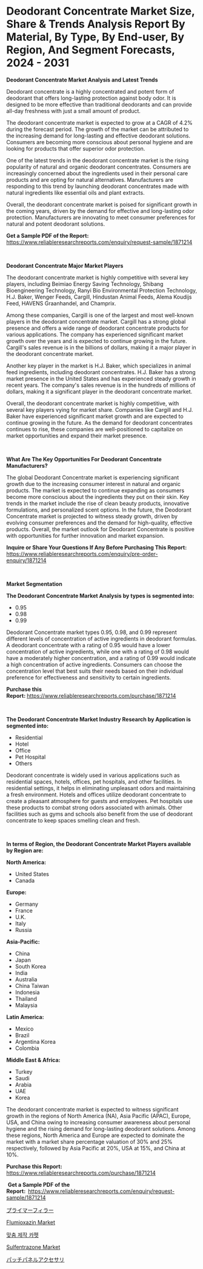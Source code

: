 <p><h1>Deodorant Concentrate Market Size, Share & Trends Analysis Report By Material, By Type, By End-user, By Region, And Segment Forecasts, 2024 - 2031</h1></p><p><strong>Deodorant Concentrate Market Analysis and Latest Trends</strong></p>
<p><p>Deodorant concentrate is a highly concentrated and potent form of deodorant that offers long-lasting protection against body odor. It is designed to be more effective than traditional deodorants and can provide all-day freshness with just a small amount of product.</p><p>The deodorant concentrate market is expected to grow at a CAGR of 4.2% during the forecast period. The growth of the market can be attributed to the increasing demand for long-lasting and effective deodorant solutions. Consumers are becoming more conscious about personal hygiene and are looking for products that offer superior odor protection.</p><p>One of the latest trends in the deodorant concentrate market is the rising popularity of natural and organic deodorant concentrates. Consumers are increasingly concerned about the ingredients used in their personal care products and are opting for natural alternatives. Manufacturers are responding to this trend by launching deodorant concentrates made with natural ingredients like essential oils and plant extracts.</p><p>Overall, the deodorant concentrate market is poised for significant growth in the coming years, driven by the demand for effective and long-lasting odor protection. Manufacturers are innovating to meet consumer preferences for natural and potent deodorant solutions.</p></p>
<p><strong>Get a Sample PDF of the Report:&nbsp;</strong> <a href="https://www.reliableresearchreports.com/enquiry/request-sample/1871214">https://www.reliableresearchreports.com/enquiry/request-sample/1871214</a></p>
<p>&nbsp;</p>
<p><strong>Deodorant Concentrate Major Market Players</strong></p>
<p><p>The deodorant concentrate market is highly competitive with several key players, including Beimiao Energy Saving Technology, Shibang Bioengineering Technology, Ranyi Bio Environmental Protection Technology, H.J. Baker, Wenger Feeds, Cargill, Hindustan Animal Feeds, Alema Koudijs Feed, HAVENS Graanhandel, and Champrix. </p><p>Among these companies, Cargill is one of the largest and most well-known players in the deodorant concentrate market. Cargill has a strong global presence and offers a wide range of deodorant concentrate products for various applications. The company has experienced significant market growth over the years and is expected to continue growing in the future. Cargill's sales revenue is in the billions of dollars, making it a major player in the deodorant concentrate market.</p><p>Another key player in the market is H.J. Baker, which specializes in animal feed ingredients, including deodorant concentrates. H.J. Baker has a strong market presence in the United States and has experienced steady growth in recent years. The company's sales revenue is in the hundreds of millions of dollars, making it a significant player in the deodorant concentrate market.</p><p>Overall, the deodorant concentrate market is highly competitive, with several key players vying for market share. Companies like Cargill and H.J. Baker have experienced significant market growth and are expected to continue growing in the future. As the demand for deodorant concentrates continues to rise, these companies are well-positioned to capitalize on market opportunities and expand their market presence.</p></p>
<p>&nbsp;</p>
<p><strong>What Are The Key Opportunities For Deodorant Concentrate Manufacturers?</strong></p>
<p><p>The global Deodorant Concentrate market is experiencing significant growth due to the increasing consumer interest in natural and organic products. The market is expected to continue expanding as consumers become more conscious about the ingredients they put on their skin. Key trends in the market include the rise of clean beauty products, innovative formulations, and personalized scent options. In the future, the Deodorant Concentrate market is projected to witness steady growth, driven by evolving consumer preferences and the demand for high-quality, effective products. Overall, the market outlook for Deodorant Concentrate is positive with opportunities for further innovation and market expansion.</p></p>
<p><strong>Inquire or Share Your Questions If Any Before Purchasing This Report:</strong> <a href="https://www.reliableresearchreports.com/enquiry/pre-order-enquiry/1871214">https://www.reliableresearchreports.com/enquiry/pre-order-enquiry/1871214</a></p>
<p>&nbsp;</p>
<p><strong>Market Segmentation</strong></p>
<p><strong>The Deodorant Concentrate Market Analysis by types is segmented into:</strong></p>
<p><ul><li>0.95</li><li>0.98</li><li>0.99</li></ul></p>
<p><p>Deodorant Concentrate market types 0.95, 0.98, and 0.99 represent different levels of concentration of active ingredients in deodorant formulas. A deodorant concentrate with a rating of 0.95 would have a lower concentration of active ingredients, while one with a rating of 0.98 would have a moderately higher concentration, and a rating of 0.99 would indicate a high concentration of active ingredients. Consumers can choose the concentration level that best suits their needs based on their individual preference for effectiveness and sensitivity to certain ingredients.</p></p>
<p><strong>Purchase this Report:&nbsp;</strong><a href="https://www.reliableresearchreports.com/purchase/1871214">https://www.reliableresearchreports.com/purchase/1871214</a></p>
<p>&nbsp;</p>
<p><strong>The Deodorant Concentrate Market Industry Research by Application is segmented into:</strong></p>
<p><ul><li>Residential</li><li>Hotel</li><li>Office</li><li>Pet Hospital</li><li>Others</li></ul></p>
<p><p>Deodorant concentrate is widely used in various applications such as residential spaces, hotels, offices, pet hospitals, and other facilities. In residential settings, it helps in eliminating unpleasant odors and maintaining a fresh environment. Hotels and offices utilize deodorant concentrate to create a pleasant atmosphere for guests and employees. Pet hospitals use these products to combat strong odors associated with animals. Other facilities such as gyms and schools also benefit from the use of deodorant concentrate to keep spaces smelling clean and fresh.</p></p>
<p>&nbsp;</p>
<p><strong>In terms of Region, the Deodorant Concentrate Market Players available by Region are:</strong></p>
<p>
    <p> <strong> North America: </strong>
        <ul>
            <li>United States</li>
            <li>Canada</li>
        </ul>
        </p> 
    <p> <strong> Europe: </strong>
        <ul>
            <li>Germany</li>
            <li>France</li>
            <li>U.K.</li>
            <li>Italy</li>
            <li>Russia</li>
        </ul>
        </p> 
    <p> <strong> Asia-Pacific: </strong>
        <ul>
            <li>China</li>
            <li>Japan</li>
            <li>South Korea</li>
            <li>India</li>
            <li>Australia</li>
            <li>China Taiwan</li>
            <li>Indonesia</li>
            <li>Thailand</li>
            <li>Malaysia</li>
        </ul>
        </p> 
    <p> <strong> Latin America: </strong>
        <ul>
            <li>Mexico</li>
            <li>Brazil</li>
            <li>Argentina Korea</li>
            <li>Colombia</li>
        </ul>
        </p> 
    <p> <strong> Middle East & Africa: </strong>
        <ul>
            <li>Turkey</li>
            <li>Saudi</li>
            <li>Arabia</li>
            <li>UAE</li>
            <li>Korea</li>
        </ul>
    </p>
    </p>
<p><p>The deodorant concentrate market is expected to witness significant growth in the regions of North America (NA), Asia Pacific (APAC), Europe, USA, and China owing to increasing consumer awareness about personal hygiene and the rising demand for long-lasting deodorant solutions. Among these regions, North America and Europe are expected to dominate the market with a market share percentage valuation of 30% and 25% respectively, followed by Asia Pacific at 20%, USA at 15%, and China at 10%.</p></p>
<p><strong>Purchase this Report: </strong><a href="https://www.reliableresearchreports.com/purchase/1871214">https://www.reliableresearchreports.com/purchase/1871214</a></p>
<p>&nbsp;<strong>Get a Sample PDF of the Report:&nbsp;&nbsp;</strong><a href="https://www.reliableresearchreports.com/enquiry/request-sample/1871214">https://www.reliableresearchreports.com/enquiry/request-sample/1871214</a></p>
<p><strong></strong></p>
<p><p><a href="https://medium.com/@elmorunolfsson2023/%E3%83%97%E3%83%A9%E3%82%A4%E3%83%9E%E3%83%BC%E3%83%95%E3%82%A3%E3%83%A9%E3%83%BC%E5%B8%82%E5%A0%B4%E8%AA%BF%E6%9F%BB%E3%83%AC%E3%83%9D%E3%83%BC%E3%83%88-%E3%81%9D%E3%81%AE%E6%AD%B4%E5%8F%B2%E3%81%8A%E3%82%88%E3%81%B32024%E5%B9%B4%E3%81%8B%E3%82%892031%E5%B9%B4%E3%81%BE%E3%81%A7%E3%81%AE%E4%BA%88%E6%B8%AC-e530cc8c55ec">プライマーフィラー</a></p><p><a href="https://issuu.com/reportprime-2/docs/flumioxazin-market-size-2030.pptx">Flumioxazin Market</a></p><p><a href="https://github.com/TrevorKruvalis5678/Market-Research-Report-List-1/blob/main/83138977504.md">맞춤 제작 카펫</a></p><p><a href="https://issuu.com/reportprime-2/docs/sulfentrazone-market-size-2030.pptx">Sulfentrazone Market</a></p><p><a href="https://medium.com/@opalkilback2023/%E3%83%91%E3%83%83%E3%83%81%E3%83%91%E3%83%8D%E3%83%AB%E3%82%A2%E3%82%AF%E3%82%BB%E3%82%B5%E3%83%AA%E3%83%BC%E5%B8%82%E5%A0%B4%E3%81%AE%E6%B4%9E%E5%AF%9F-%E5%B8%82%E5%A0%B4%E5%8B%95%E5%90%91-%E6%88%90%E9%95%B7-2024%E5%B9%B4%E3%81%8B%E3%82%892031%E5%B9%B4%E3%81%BE%E3%81%A7%E3%81%AE%E4%BA%88%E6%B8%AC-8aaccbe1f6ba">パッチパネルアクセサリ</a></p></p>